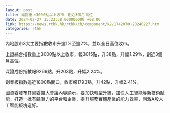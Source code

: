 ```yaml
---
layout: post
title: 滬指重上3000點以上收市　創近3個月高位
date: 2024-02-27 15:23:58.000000000 +08:00
link: https://news.rthk.hk/rthk/ch/component/k2/1742070-20240227.htm
categories: rthk
---
```


內地股市3大主要指數收市升逾1%至逾2%，並以全日高位收市。

上證綜合指數重上3000點以上收市，報3015點，升38點，升幅1.29%，創近3個月高位。

深證成份指數報9269點，升203點，升幅2.24%。

創業板指數逼近1800點關口，收市報1793點，升42點，升幅2.41%。

國資委發布其黨委擴大會議內容顯示，要加快轉型升級，加快人工智能等新技術賦能，打造一批有競爭力的平台和企業，提升服務實體產業的能力效率，刺激A股人工智能板塊造好。
